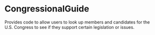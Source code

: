 # CongressionalGuide
Provides code to allow users to look up members and candidates for the U.S. Congress to see if they support certain legislation or issues.
